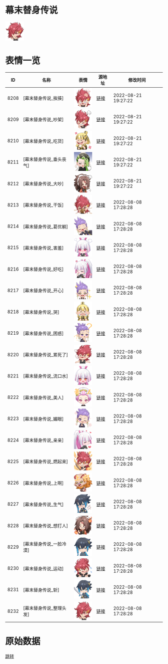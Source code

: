 # 幕末替身传说

<img src="./cover.png" height="60" alt="cover" />

# 表情一览

|ID|名称|表情|源地址|修改时间|
|----|----|----|----|----|
|8208|[幕末替身传说_挨揍]|<img src="./pic/008208_%5B幕末替身传说_挨揍%5D.png" height="60" alt="挨揍"/>|[链接](http://i0.hdslb.com/bfs/emote/629d92160dc2dec157c3f2456d2a6824ba2206fb.png)|2022-08-21 19:27:22|
|8209|[幕末替身传说_吵架]|<img src="./pic/008209_%5B幕末替身传说_吵架%5D.png" height="60" alt="吵架"/>|[链接](http://i0.hdslb.com/bfs/emote/70b7592b06ea22d0613caa9af53d0d4c91f62503.png)|2022-08-21 19:27:22|
|8210|[幕末替身传说_吃货]|<img src="./pic/008210_%5B幕末替身传说_吃货%5D.png" height="60" alt="吃货"/>|[链接](http://i0.hdslb.com/bfs/emote/e8201d4d6bb90b288290f80f82c8581727e5bdb7.png)|2022-08-21 19:27:22|
|8211|[幕末替身传说_垂头丧气]|<img src="./pic/008211_%5B幕末替身传说_垂头丧气%5D.png" height="60" alt="垂头丧气"/>|[链接](http://i0.hdslb.com/bfs/emote/ae142ee3c31808068fff333a91a2ba7b40c6d2bb.png)|2022-08-21 19:27:22|
|8212|[幕末替身传说_大吵]|<img src="./pic/008212_%5B幕末替身传说_大吵%5D.png" height="60" alt="大吵"/>|[链接](http://i0.hdslb.com/bfs/emote/db47676968e2f9d24e91246f62ae9c75c1da295b.png)|2022-08-21 19:27:22|
|8213|[幕末替身传说_干饭]|<img src="./pic/008213_%5B幕末替身传说_干饭%5D.png" height="60" alt="干饭"/>|[链接](http://i0.hdslb.com/bfs/emote/38bb51d181050a8a5dbb70480c9b475771568de7.png)|2022-08-08 17:28:28|
|8214|[幕末替身传说_葛优躺]|<img src="./pic/008214_%5B幕末替身传说_葛优躺%5D.png" height="60" alt="葛优躺"/>|[链接](http://i0.hdslb.com/bfs/emote/05e69f5544b14735b14ad02333f0a3aea71e3935.png)|2022-08-08 17:28:28|
|8215|[幕末替身传说_害羞]|<img src="./pic/008215_%5B幕末替身传说_害羞%5D.png" height="60" alt="害羞"/>|[链接](http://i0.hdslb.com/bfs/emote/074f2e8eb2252eff5b601d67e28fece2aae8920f.png)|2022-08-08 17:28:28|
|8216|[幕末替身传说_好吃]|<img src="./pic/008216_%5B幕末替身传说_好吃%5D.png" height="60" alt="好吃"/>|[链接](http://i0.hdslb.com/bfs/emote/49e9e181829d43ac3cec64b0cbc59ccdc5bf4e0e.png)|2022-08-08 17:28:28|
|8217|[幕末替身传说_开心]|<img src="./pic/008217_%5B幕末替身传说_开心%5D.png" height="60" alt="开心"/>|[链接](http://i0.hdslb.com/bfs/emote/9bc148b525d45d406b2a57353002ae75673bc139.png)|2022-08-08 17:28:28|
|8218|[幕末替身传说_哭]|<img src="./pic/008218_%5B幕末替身传说_哭%5D.png" height="60" alt="哭"/>|[链接](http://i0.hdslb.com/bfs/emote/8f44e8deda95e2380d93b39a533c966f0e67d345.png)|2022-08-08 17:28:28|
|8219|[幕末替身传说_困惑]|<img src="./pic/008219_%5B幕末替身传说_困惑%5D.png" height="60" alt="困惑"/>|[链接](http://i0.hdslb.com/bfs/emote/3c431ee4ef2e23620894587774b12a016c943ab9.png)|2022-08-08 17:28:28|
|8220|[幕末替身传说_累死了]|<img src="./pic/008220_%5B幕末替身传说_累死了%5D.png" height="60" alt="累死了"/>|[链接](http://i0.hdslb.com/bfs/emote/3a5a44ab31fc7baa2bbe79ec1bd1e5194d8ddd63.png)|2022-08-08 17:28:28|
|8221|[幕末替身传说_流口水]|<img src="./pic/008221_%5B幕末替身传说_流口水%5D.png" height="60" alt="流口水"/>|[链接](http://i0.hdslb.com/bfs/emote/ae8212f575238dacad472d640db23f185f85fa1b.png)|2022-08-08 17:28:28|
|8222|[幕末替身传说_美人]|<img src="./pic/008222_%5B幕末替身传说_美人%5D.png" height="60" alt="美人"/>|[链接](http://i0.hdslb.com/bfs/emote/d74dbcf5d94f43f7a75987ac3dd00f96872d5d9d.png)|2022-08-08 17:28:28|
|8223|[幕末替身传说_媚眼]|<img src="./pic/008223_%5B幕末替身传说_媚眼%5D.png" height="60" alt="媚眼"/>|[链接](http://i0.hdslb.com/bfs/emote/2e1b8676e5307fd9d6a0c37c54cc7f15d6c6671f.png)|2022-08-08 17:28:28|
|8224|[幕末替身传说_亲亲]|<img src="./pic/008224_%5B幕末替身传说_亲亲%5D.png" height="60" alt="亲亲"/>|[链接](http://i0.hdslb.com/bfs/emote/2441d223ebe9614d3ba46526da4eb7f4fd80a6a8.png)|2022-08-08 17:28:28|
|8225|[幕末替身传说_燃起来]|<img src="./pic/008225_%5B幕末替身传说_燃起来%5D.png" height="60" alt="燃起来"/>|[链接](http://i0.hdslb.com/bfs/emote/cb45ad0effd883d0c50f03487e9ebb607c00d31b.png)|2022-08-08 17:28:28|
|8226|[幕末替身传说_上啊]|<img src="./pic/008226_%5B幕末替身传说_上啊%5D.png" height="60" alt="上啊"/>|[链接](http://i0.hdslb.com/bfs/emote/c4f6465bdd45b11954e5eb128b980278b36d796b.png)|2022-08-08 17:28:28|
|8227|[幕末替身传说_生气]|<img src="./pic/008227_%5B幕末替身传说_生气%5D.png" height="60" alt="生气"/>|[链接](http://i0.hdslb.com/bfs/emote/f2a63c071546511a572262f372910ca6bd7af286.png)|2022-08-08 17:28:28|
|8228|[幕末替身传说_想打人]|<img src="./pic/008228_%5B幕末替身传说_想打人%5D.png" height="60" alt="想打人"/>|[链接](http://i0.hdslb.com/bfs/emote/67d4377bb0af1ba92216b3a1d92ed1a754bb51a8.png)|2022-08-08 17:28:28|
|8229|[幕末替身传说_一脸冷漠]|<img src="./pic/008229_%5B幕末替身传说_一脸冷漠%5D.png" height="60" alt="一脸冷漠"/>|[链接](http://i0.hdslb.com/bfs/emote/8c57f118a384377ef838c0609b33b6b9bb09030d.png)|2022-08-08 17:28:28|
|8230|[幕末替身传说_运动]|<img src="./pic/008230_%5B幕末替身传说_运动%5D.png" height="60" alt="运动"/>|[链接](http://i0.hdslb.com/bfs/emote/404a7df96f33014ca055da6c3fcd1fdf4a1ac0f8.png)|2022-08-08 17:28:28|
|8231|[幕末替身传说_斩]|<img src="./pic/008231_%5B幕末替身传说_斩%5D.png" height="60" alt="斩"/>|[链接](http://i0.hdslb.com/bfs/emote/4ab280c60d9dd7858ceb9c431be35b1be16442bd.png)|2022-08-08 17:28:28|
|8232|[幕末替身传说_整理头发]|<img src="./pic/008232_%5B幕末替身传说_整理头发%5D.png" height="60" alt="整理头发"/>|[链接](http://i0.hdslb.com/bfs/emote/96fcd2e718a28be809f45fff37c3c9b12259028a.png)|2022-08-08 17:28:28|

# 原始数据

[跳转](./raw.json)

